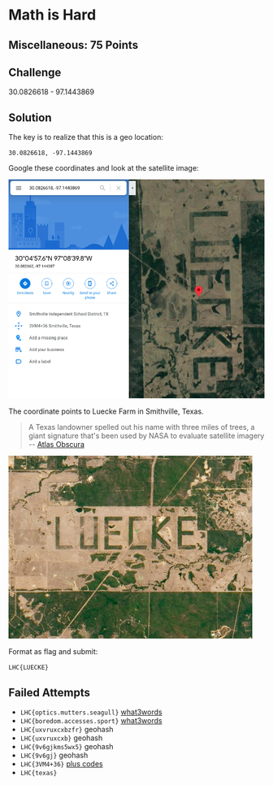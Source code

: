# Math is Hard

## Miscellaneous: 75 Points

## Challenge

30.0826618 - 97.1443869

## Solution
The key is to realize that this is a geo location:
```
30.0826618, -97.1443869
```

Google these coordinates and look at the satellite image:

![maps][1]

The coordinate points to Luecke Farm in Smithville, Texas.

> A Texas landowner spelled out his name with three miles of trees, a giant signature that's been used by NASA to evaluate satellite imagery -- [Atlas Obscura][3]

![luecke][2]

Format as flag and submit:
```
LHC{LUECKE}
```

## Failed Attempts
* `LHC{optics.mutters.seagull}` [what3words][4]
* `LHC{boredom.accesses.sport}` [what3words][5]
* `LHC{uxvruxcxbzfr}` geohash
* `LHC{uxvruxcxb}` geohash
* `LHC{9v6gjkms5wx5}` geohash
* `LHC{9v6gj}` geohash
* `LHC{3VM4+36}` [plus codes][6]
* `LHC{texas}`

[1]:screenshot.png
[2]:luecke.jpg
[3]:https://www.atlasobscura.com/places/giant-luecke-signature
[4]:https://what3words.com/optics.mutters.seagull
[5]:https://what3words.com/boredom.accesses.sport
[6]:https://plus.codes/
